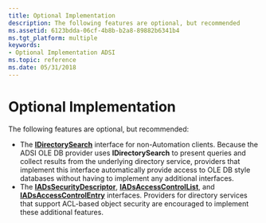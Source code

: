 ```yaml
---
title: Optional Implementation
description: The following features are optional, but recommended
ms.assetid: 6123bdda-06cf-4b8b-b2a8-89882b6341b4
ms.tgt_platform: multiple
keywords:
- Optional Implementation ADSI
ms.topic: reference
ms.date: 05/31/2018
---
```


# Optional Implementation

The following features are optional, but recommended:

-   The [**IDirectorySearch**](/windows/desktop/api/Iads/nn-iads-idirectorysearch) interface for non-Automation clients. Because the ADSI OLE DB provider uses **IDirectorySearch** to present queries and collect results from the underlying directory service, providers that implement this interface automatically provide access to OLE DB style databases without having to implement any additional interfaces.
-   The [**IADsSecurityDescriptor**](/windows/desktop/api/Iads/nn-iads-iadssecuritydescriptor), [**IADsAccessControlList**](/windows/desktop/api/Iads/nn-iads-iadsaccesscontrollist), and [**IADsAccessControlEntry**](/windows/desktop/api/Iads/nn-iads-iadsaccesscontrolentry) interfaces. Providers for directory services that support ACL-based object security are encouraged to implement these additional features.

 

 




